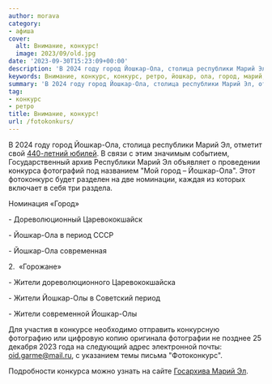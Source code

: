 ```yaml
---
author: morava
category:
- афиша
cover:
  alt: Внимание, конкурс!
  image: 2023/09/old.jpg
date: '2023-09-30T15:23:09+00:00'
description: 'В 2024 году город Йошкар-Ола, столица республики Марий Эл, отметит свой 440-летний юбилей. В связи с этим значимым событием, Государственный архив...'
keywords: Внимание, конкурс, конкурс, ретро, йошкар, ола, город, марий, жители, республики, конкурса, фотоконкурс, период, олы, 2024, году, столица, отметит, свой
summary: 'В 2024 году город Йошкар-Ола, столица республики Марий Эл, отметит свой 440-летний юбилей. В связи с этим значимым событием, Государственный архив...'
tag:
- конкурс
- ретро
title: Внимание, конкурс!
url: /fotokonkurs/
---
```


В 2024 году город Йошкар-Ола, столица республики Марий Эл, отметит свой [440-летний юбилей](/den-goroda-joshkar-ola-2024/). В связи с этим значимым событием, Государственный архив Республики Марий Эл объявляет о проведении конкурса фотографий под названием "Мой город – Йошкар-Ола". Этот фотоконкурс будет разделен на две номинации, каждая из которых включает в себя три раздела.

Номинация «Город»

\- Дореволюционный Царевококшайск

\- Йошкар-Ола в период СССР

\- Йошкар-Ола современная

2.  «Горожане»

\- Жители дореволюционного Царевококшайска

\- Жители Йошкар-Олы в Советский период

\- Жители современной Йошкар-Олы

Для участия в конкурсе необходимо отправить конкурсную фотографию или цифровую копию оригинала фотографии не позднее 25 декабря 2023 года на следующий адрес электронной почты: [oid.garme@mail.ru](mailto:oid.garme@mail.ru), с указанием темы письма "Фотоконкурс".

Подробности конкурса можно узнать на сайте [Госархива Марий Эл](/gosarhiv/).